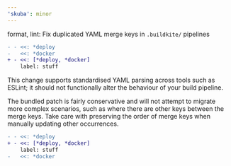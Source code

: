 ```yaml
---
'skuba': minor
---
```


format, lint: Fix duplicated YAML merge keys in `.buildkite/` pipelines

```diff
- - <<: *deploy
-   <<: *docker
+ - <<: [*deploy, *docker]
    label: stuff
```

This change supports standardised YAML parsing across tools such as ESLint; it should not functionally alter the behaviour of your build pipeline.

The bundled patch is fairly conservative and will not attempt to migrate more complex scenarios, such as where there are other keys between the merge keys. Take care with preserving the order of merge keys when manually updating other occurrences.

```diff
- - <<: *deploy
+ - <<: [*deploy, *docker]
    label: stuff
-   <<: *docker
```
